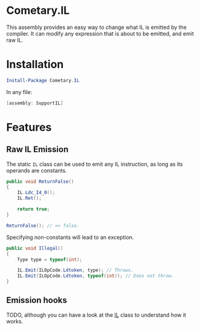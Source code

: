 ﻿Cometary.IL
===========

This assembly provides an easy way to change what IL is emitted
by the compiler. It can modify any expression that is about to be emitted,
and emit raw IL.

# Installation
```powershell
Install-Package Cometary.IL
```

In any file:
```csharp
[assembly: SupportIL]
```

# Features

## Raw IL Emission
The static `IL` class can be used to emit any IL instruction,
as long as its operands are constants.

```csharp
public void ReturnFalse()
{
	IL.Ldc_I4_0();
	IL.Ret();

	return true;
}

ReturnFalse(); // => false.
```

Specifying non-constants will lead to an exception.

```csharp
public void Illegal()
{
	Type type = typeof(int);

	IL.Emit(ILOpCode.Ldtoken, type); // Throws.
	IL.Emit(ILOpCode.Ldtoken, typeof(int)); // Does not throw.
}
```

## Emission hooks
TODO, although you can have a look at the [IL](./IL.cs) class to understand how it works.